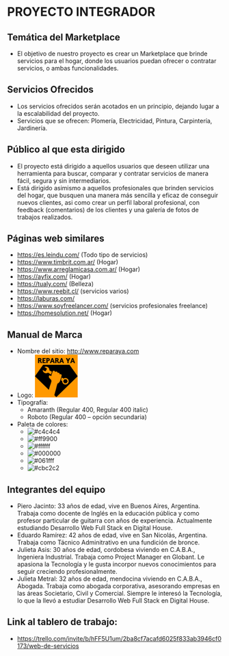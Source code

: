 # PROYECTO INTEGRADOR


## Temática del Marketplace
- El objetivo de nuestro proyecto es crear un Marketplace que brinde servicios para el hogar, donde los usuarios puedan ofrecer o contratar servicios, o ambas funcionalidades. 


## Servicios Ofrecidos
- Los servicios ofrecidos serán acotados en un principio, dejando lugar a la escalabilidad del proyecto. 
- Servicios que se ofrecen: Plomería, Electricidad, Pintura, Carpintería, Jardinería.


## Público al que esta dirigido
- El proyecto está dirigido a aquellos usuarios que deseen utilizar una herramienta para buscar, comparar y contratar servicios de manera fácil, segura y sin intermediarios.
- Está dirigido asimismo a aquellos profesionales que brinden servicios del hogar, que busquen una manera más sencilla y eficaz de conseguir nuevos clientes, asi como crear un perfil laboral profesional, con feedback (comentarios) de los clientes y una galería de fotos de trabajos realizados. 


## Páginas web similares
- https://es.leindu.com/  (Todo tipo de servicios)
- https://www.timbrit.com.ar/  (Hogar)
- https://www.arreglamicasa.com.ar/   (Hogar)
- https://ayfix.com/   (Hogar)
- https://tualy.com/   (Belleza)
- https://www.reebit.cl/  (servicios varios)
- https://laburas.com/
- https://www.soyfreelancer.com/ (servicios profesionales freelance)
- https://homesolution.net/ (Hogar)


## Manual de Marca
- Nombre del sitio: http://www.reparaya.com
- Logo:  <img src= "./public/images/LogoReparaYa.png" alt="logo" width= 100/> 
- Tipografía:
    - Amaranth (Regular 400, Regular 400 italic)
    - Roboto (Regular 400 – opción secundaria)
- Paleta de colores:    
    -  ![#c4c4c4](https://via.placeholder.com/15/c4c4c4/000000?text=+) 
    -  ![#ff9900](https://via.placeholder.com/15/FF9900/000000?text=+)
    -  ![#ffffff](https://via.placeholder.com/15/ffffff/000000?text=+)
    -  ![#000000](https://via.placeholder.com/15/000000/000000?text=+) 
    -  ![#061fff](https://via.placeholder.com/15/061fff/000000?text=+)     
    -  ![#cbc2c2](https://via.placeholder.com/15/cbc2c2/000000?text=+)


## Integrantes del equipo
- Piero Jacinto: 33 años de edad, vive en Buenos Aires, Argentina. Trabaja como docente de Inglés en la educación pública y como profesor particular de guitarra con años de experiencia. Actualmente estudiando Desarrollo Web Full Stack en Digital House. 
- Eduardo Ramírez: 42 años de edad, vive en San Nicolás, Argentina. Trabaja como Tácnico Adminitrativo en una fundición de bronce.
- Julieta Asis: 30 años de edad, cordobesa viviendo en C.A.B.A., Ingeniera Industrial. Trabaja como Project Manager en Globant. Le apasiona la Tecnología y le gusta incorpor nuevos conocimientos para seguir creciendo profesionalmente.
- Julieta Metral: 32 años de edad, mendocina viviendo en C.A.B.A., Abogada. Trabaja como abogada corporativa, asesorando empresas en las áreas Societario, Civil y Comercial. Siempre le interesó la Tecnología, lo que la llevó a estudiar Desarrollo Web Full Stack en Digital House.


## Link al tablero de trabajo:
- https://trello.com/invite/b/hFF5U1um/2ba8cf7acafd6025f833ab3946cf0173/web-de-servicios
